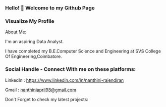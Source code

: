  ### Hello! 👋 Welcome to my Github Page ###
 
 ### Visualize My Profile ###
 
 About Me:
      
 I'm an aspiring Data Analyst.
       
 I have completed my B.E.Computer Science and Engineering at SVS College Of Engineering,Coimbatore.
 
 ### Social Handle - Connect With me on these platforms: ###
 
 LinkedIn : <https://www.linkedin.com/in/nanthini-rajendiran>
 
 Gmail : <nanthiniapril98@gmail.com>
 
 Don't Forget to check my latest projects: 
<!---
NanthiniRajendiran/NanthiniRajendiran is a ✨ special ✨ repository because its `README.md` (this file) appears on your GitHub profile.
You can click the Preview link to take a look at your changes.
--->
